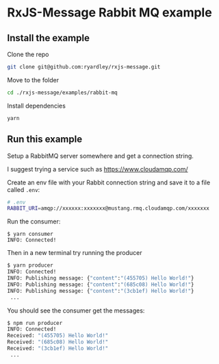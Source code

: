 # RxJS-Message Rabbit MQ example

## Install the example

Clone the repo

```bash
git clone git@github.com:ryardley/rxjs-message.git
```

Move to the folder

```bash
cd ./rxjs-message/examples/rabbit-mq
```

Install dependencies

```
yarn
```

## Run this example

Setup a RabbitMQ server somewhere and get a connection string.

I suggest trying a service such as https://www.cloudamqp.com/

Create an env file with your Rabbit connection string and save it to a file called `.env`:

```bash
# .env
RABBIT_URI=amqp://xxxxxx:xxxxxxx@mustang.rmq.cloudamqp.com/xxxxxxx
```

Run the consumer:

```
$ yarn consumer
INFO: Connected!
```

Then in a new terminal try running the producer

```bash
$ yarn producer
INFO: Connected!
INFO: Publishing message: {"content":"(455705) Hello World!"}
INFO: Publishing message: {"content":"(685c08) Hello World!"}
INFO: Publishing message: {"content":"(3cb1ef) Hello World!"}
 ...
```

You should see the consumer get the messages:

```bash
$ npm run producer
INFO: Connected!
Received: "(455705) Hello World!"
Received: "(685c08) Hello World!"
Received: "(3cb1ef) Hello World!"
 ...
```
